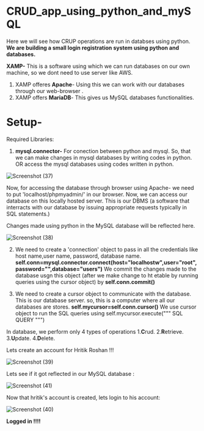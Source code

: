 # CRUD_app_using_python_and_mySQL
Here we will see how CRUP operations are run in databses using python.
**We are building a small login registration system using python and databases.**

**XAMP-** This is a software using which we can run databases on our own machine, so we dont need to use server like AWS.
1. XAMP offeres **Apache**- Using this we can work with our databases through our web-browser .
2. XAMP offers **MariaDB**- This gives us MySQL databases functionalities.


# Setup-
Required Libraries:
1.  **mysql.connector-** For conection between python and mysql. So, that we can make changes in mysql databases by writing codes in python. OR access the mysql databases using codes written in python.

![Screenshot (37)](https://user-images.githubusercontent.com/92416952/181185243-70e20372-4f0e-4a05-ade6-50ef53c46fdc.png)

Now, for accessing the database through browser using Apache- we need to put 'localhost/phpmyadmin/' in our browser. Now, we can access our database on this locally hosted server. This is our DBMS (a software that interracts with our database by issuing appropriate requests typically in SQL statements.)

Changes made using python in the MySQL database will be reflected here.

![Screenshot (38)](https://user-images.githubusercontent.com/92416952/181186719-0412fa04-4e27-4f7b-a18b-044641ad014a.png)

2.  We need to create a 'connection' object to pass in all the credentials like host name,user name, password, database name. **self.conn=mysql.connector.connect(host="localhostw",user="root",password="",database="users")**
We commit the changes made to the database usgn this object (after we make change to ht etable by running queries using the cursor object) by **self.conn.commit()**
     
3.  We need to create a cursor object to communicate with the database.
This is our database server. so, this is a computer where all our databases are stores.
**self.mycursor=self.conn.cursor()**
We use cursor object to run the SQL queries using self.mycursor.execute(""" SQL QUERY """)

In database, we perform only 4 types of operations
1.**C**rud.
2.**R**etrieve.
3.**U**pdate.
4.**D**elete.


Lets create an account for Hritik Roshan !!!

![Screenshot (39)](https://user-images.githubusercontent.com/92416952/181248774-f5578dd0-98ef-4a5d-aa05-f7eca8a8a533.png)

Lets see if it got reflected in our MySQL database :

![Screenshot (41)](https://user-images.githubusercontent.com/92416952/181249016-ca439247-e778-44af-956a-c2eb61c4f329.png)

Now that hritik's account is created, lets login to his account:

![Screenshot (40)](https://user-images.githubusercontent.com/92416952/181249227-2397a67b-c40f-4422-ba79-122c33aa5b04.png)

**Logged in !!!!**



